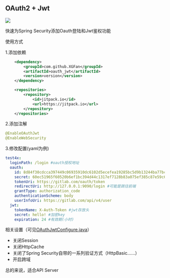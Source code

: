 ## OAuth2 + Jwt

[![](https://jitpack.io/v/XGFan/oauth_jwt.svg)](https://jitpack.io/#XGFan/oauth_jwt)

快速为Spring Security添加Oauth登陆和Jwt鉴权功能

使用方式

1.添加依赖

```xml
	<dependency>
	    <groupId>com.github.XGFan</groupId>
	    <artifactId>oauth_jwt</artifactId>
	    <version>version</version>
	</dependency>

	<repositories>
		<repository>
		    <id>jitpack.io</id>
		    <url>https://jitpack.io</url>
		</repository>
	</repositories>
```



2.添加注解

```java
@EnableOAuthJwt
@EnableWebSecurity
```

3.修改配置(yaml为例)

```yaml
test4x:
  loginPath: /login #oauth授权地址
  oauth:
    id: 8d84f30cdcca397449c06935910dc6102d5ecefea19285bc5d9b13244ba77bc0
    secret: 60ec51965f60520b6ef1bc394d44c1317ef7128b83a075ef385c87e59c6d6147
    tokenUri: https://gitlab.com/oauth/token
    redirectUri: http://127.0.0.1:9090/login #可能是跳往前端
    grantType: authorization_code
    authenticationScheme: body
    userInfoUri: https://gitlab.com/api/v4/user
  jwt:
    tokenName: X-Auth-Token #jwt存放头
    secret: hello! #加密key
    expiration: 24 #有效期(小时)

```



相关设置（可见[OAuthJwtConfigure.java]((https://github.com/XGFan/oauth_jwt/blob/master/src/main/java/com/test4x/lib/oauth_jwt/OAuthJwtConfigure.java))）

+ 关闭Session
+ 关闭HttpCache
+ 关闭了Spring Security自带的一系列验证方式（HttpBasic……）
+ 开启跨域



总的来说，适合API Server